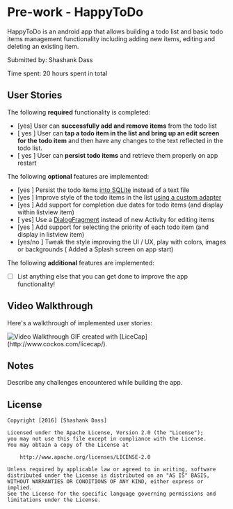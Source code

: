 # Pre-work - HappyToDo

HappyToDo is an android app that allows building a todo list and basic todo items management functionality including adding new items, editing and deleting an existing item.

Submitted by: Shashank Dass

Time spent: 20 hours spent in total

## User Stories

The following **required** functionality is completed:

* [yes] User can **successfully add and remove items** from the todo list
* [ yes ] User can **tap a todo item in the list and bring up an edit screen for the todo item** and then have any changes to the text reflected in the todo list.
* [ yes ] User can **persist todo items** and retrieve them properly on app restart

The following **optional** features are implemented:

* [yes ] Persist the todo items [into SQLite](http://guides.codepath.com/android/Persisting-Data-to-the-Device#sqlite) instead of a text file
* [yes ] Improve style of the todo items in the list [using a custom adapter](http://guides.codepath.com/android/Using-an-ArrayAdapter-with-ListView)
* [yes ] Add support for completion due dates for todo items (and display within listview item)
* [ yes] Use a [DialogFragment](http://guides.codepath.com/android/Using-DialogFragment) instead of new Activity for editing items
* [yes ] Add support for selecting the priority of each todo item (and display in listview item)
* [yes/no ] Tweak the style improving the UI / UX, play with colors, images or backgrounds ( Added a Splash screen on app start)

The following **additional** features are implemented:

* [ ] List anything else that you can get done to improve the app functionality!

## Video Walkthrough 

Here's a walkthrough of implemented user stories:

<img src='http://imgur.com/vbZZFmx.gif' title='Video Walkthrough' width='' alt='Video Walkthrough' />
GIF created with [LiceCap](http://www.cockos.com/licecap/).

## Notes

Describe any challenges encountered while building the app.

## License

    Copyright [2016] [Shashank Dass]

    Licensed under the Apache License, Version 2.0 (the "License");
    you may not use this file except in compliance with the License.
    You may obtain a copy of the License at

        http://www.apache.org/licenses/LICENSE-2.0

    Unless required by applicable law or agreed to in writing, software
    distributed under the License is distributed on an "AS IS" BASIS,
    WITHOUT WARRANTIES OR CONDITIONS OF ANY KIND, either express or implied.
    See the License for the specific language governing permissions and
    limitations under the License.
